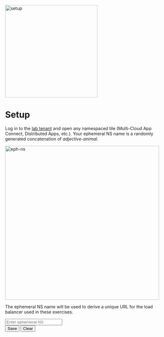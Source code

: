 <div href="/" class="d-flex align-items-center pb-3 mb-3 link-dark text-decoration-none">
    <img src="/static/setup.png" width="300px" height="auto" alt="setup">
</div>

# **Setup**

<div href="/" class="d-flex align-items-center pb-3 mb-3 link-dark text-decoration-none border-bottom"></div>

Log in to the [lab tenant](https://f5-xc-lab-mcn.console.ves.volterra.io/) and open any namespaced tile (Multi-Cloud App Connect, Distributed Apps, etc.). Your ephemeral NS name is a randomly generated concatenation of _adjective_-_animal_. 

<img src="/static/eph-ns.png" width="500px" height="auto" alt="eph-ns"/>

The ephemeral NS name will be used to derive a unique URL for the load balancer used in these exercises.

<form id="setupForm" action="/setup" method="post">
    <div class="mb-3">
        <label for="ENInput" class="form-label"></label>
        <input type="text" class="form-control" id="ENInput" name="eph_ns" placeholder="Enter ephemeral NS">
    </div>
    <button type="submit" name="action" value="save" class="btn btn-primary">Save</button>
    <button type="button" onclick="clearCookie()" class="btn btn-danger">Clear</button>
</form>
<script>
function clearCookie() {
    var form = document.getElementById('setupForm');
    var input = document.getElementById('ENInput');
    input.value = ''; 
    var hiddenInput = document.createElement('input');
    hiddenInput.type = 'hidden';
    hiddenInput.name = 'action';
    hiddenInput.value = 'clear';
    form.appendChild(hiddenInput);
    form.submit();
}
</script>